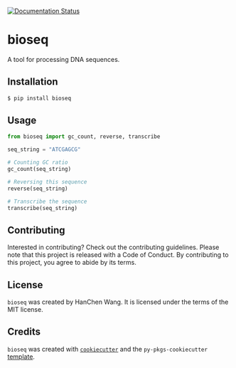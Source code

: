 [![Documentation Status](https://readthedocs.org/projects/bioseq/badge/?version=latest)](https://bioseq.readthedocs.io/en/latest/?badge=latest)

# bioseq

A tool for processing DNA sequences.

## Installation

```bash
$ pip install bioseq
```

## Usage

```python
from bioseq import gc_count, reverse, transcribe

seq_string = "ATCGAGCG"

# Counting GC ratio
gc_count(seq_string)

# Reversing this sequence
reverse(seq_string)

# Transcribe the sequence
transcribe(seq_string)
```

## Contributing

Interested in contributing? Check out the contributing guidelines. Please note that this project is released with a Code of Conduct. By contributing to this project, you agree to abide by its terms.

## License

`bioseq` was created by HanChen Wang. It is licensed under the terms of the MIT license.

## Credits

`bioseq` was created with [`cookiecutter`](https://cookiecutter.readthedocs.io/en/latest/) and the `py-pkgs-cookiecutter` [template](https://github.com/py-pkgs/py-pkgs-cookiecutter).
